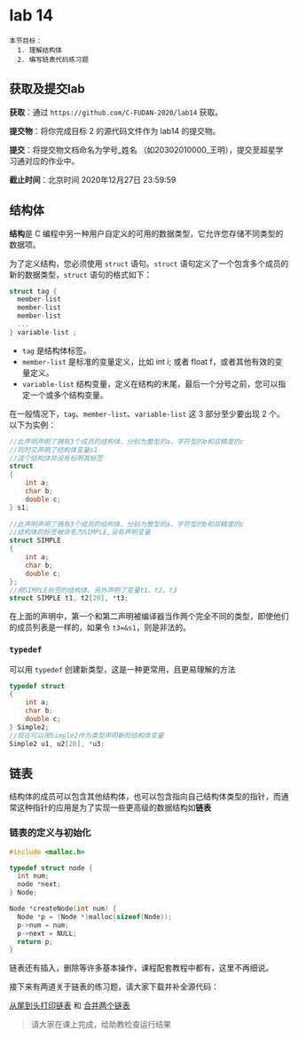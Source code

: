 # lab 14

    本节目标：
      1. 理解结构体
      2. 编写链表代码练习题

## 获取及提交lab

**获取**：通过 `https://github.com/C-FUDAN-2020/lab14` 获取。

**提交物**：将你完成目标 2 的源代码文件作为 lab14 的提交物。

**提交**：将提交物文档命名为学号_姓名 （如20302010000_王明），提交至超星学习通对应的作业中。

**截止时间**：北京时间 2020年12月27日 23:59:59 

## 结构体

**结构**是 C 编程中另一种用户自定义的可用的数据类型，它允许您存储不同类型的数据项。

为了定义结构，您必须使用 `struct` 语句。`struct` 语句定义了一个包含多个成员的新的数据类型，`struct` 语句的格式如下：
```c
struct tag { 
  member-list
  member-list 
  member-list  
  ...
} variable-list ;
```
- `tag` 是结构体标签。
- `member-list` 是标准的变量定义，比如 int i; 或者 float f，或者其他有效的变量定义。
- `variable-list` 结构变量，定义在结构的末尾，最后一个分号之前，您可以指定一个或多个结构变量。

在一般情况下，`tag`、`member-list`、`variable-list` 这 3 部分至少要出现 2 个。以下为实例：
```c
//此声明声明了拥有3个成员的结构体，分别为整型的a，字符型的b和双精度的c
//同时又声明了结构体变量s1
//这个结构体并没有标明其标签
struct 
{
    int a;
    char b;
    double c;
} s1;
 
//此声明声明了拥有3个成员的结构体，分别为整型的a，字符型的b和双精度的c
//结构体的标签被命名为SIMPLE,没有声明变量
struct SIMPLE
{
    int a;
    char b;
    double c;
};
//用SIMPLE标签的结构体，另外声明了变量t1、t2、t3
struct SIMPLE t1, t2[20], *t3;
```
在上面的声明中，第一个和第二声明被编译器当作两个完全不同的类型，即使他们的成员列表是一样的，如果令 `t3=&s1`，则是非法的。

### `typedef`
可以用 `typedef` 创建新类型，这是一种更常用，且更易理解的方法
```c
typedef struct
{
    int a;
    char b;
    double c; 
} Simple2;
//现在可以用Simple2作为类型声明新的结构体变量
Simple2 u1, u2[20], *u3;
```

## 链表

结构体的成员可以包含其他结构体，也可以包含指向自己结构体类型的指针，而通常这种指针的应用是为了实现一些更高级的数据结构如**链表**

### 链表的定义与初始化
```c
#include <malloc.h>

typedef struct node {
  int num;
  node *next;
} Node;

Node *createNode(int num) {
  Node *p = (Node *)malloc(sizeof(Node));
  p->num = num;
  p->next = NULL;
  return p;
}
```

链表还有插入，删除等许多基本操作，课程配套教程中都有，这里不再细说。

接下来有两道关于链表的练习题，请大家下载并补全源代码：

[从尾到头打印链表](./test1.cpp) 和 [合并两个链表](./test2.cpp)

> 请大家在课上完成，给助教检查运行结果
